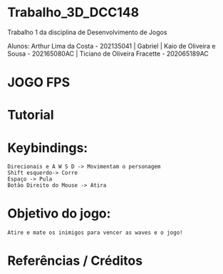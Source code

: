 # Trabalho_3D_DCC148
 Trabalho 1 da disciplina de Desenvolvimento de Jogos

 Alunos:
 Arthur Lima da Costa - 202135041 | Gabriel | Kaio de Oliveira e Sousa - 202165080AC | Ticiano de Oliveira Fracette - 202065189AC

 
 # JOGO FPS
 
# Tutorial
# Keybindings:
    Direcionais e A W S D -> Movimentam o personagem
    Shift esquerdo-> Corre
    Espaço -> Pula
    Botão Direito do Mouse -> Atira
    
# Objetivo do jogo:
    Atire e mate os inimigos para vencer as waves e o jogo!
# Referências / Créditos
            
    
